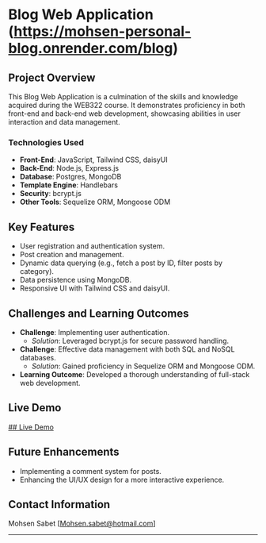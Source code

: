 # Blog Web Application (https://mohsen-personal-blog.onrender.com/blog)

## Project Overview
This Blog Web Application is a culmination of the skills and knowledge acquired during the WEB322 course. It demonstrates proficiency in both front-end and back-end web development, showcasing abilities in user interaction and data management.

### Technologies Used
- **Front-End**: JavaScript, Tailwind CSS, daisyUI
- **Back-End**: Node.js, Express.js
- **Database**: Postgres, MongoDB
- **Template Engine**: Handlebars
- **Security**: bcrypt.js
- **Other Tools**: Sequelize ORM, Mongoose ODM



## Key Features
- User registration and authentication system.
- Post creation and management.
- Dynamic data querying (e.g., fetch a post by ID, filter posts by category).
- Data persistence using MongoDB.
- Responsive UI with Tailwind CSS and daisyUI.

## Challenges and Learning Outcomes

- **Challenge**: Implementing user authentication.
  - *Solution*: Leveraged bcrypt.js for secure password handling.
- **Challenge**: Effective data management with both SQL and NoSQL databases.
  - *Solution*: Gained proficiency in Sequelize ORM and Mongoose ODM.
- **Learning Outcome**: Developed a thorough understanding of full-stack web development.


## Live Demo
[## Live Demo](https://mohsen-personal-blog.onrender.com/blog)

## Future Enhancements
- Implementing a comment system for posts.
- Enhancing the UI/UX design for a more interactive experience.

## Contact Information
Mohsen Sabet
[Mohsen.sabet@hotmail.com]

---


